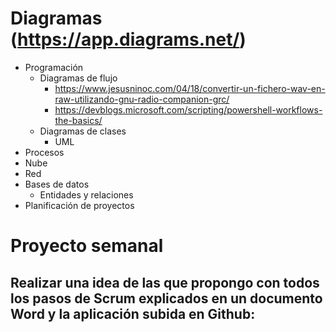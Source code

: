 # Diagramas (https://app.diagrams.net/)
- Programación
  - Diagramas de flujo
    - https://www.jesusninoc.com/04/18/convertir-un-fichero-wav-en-raw-utilizando-gnu-radio-companion-grc/
    - https://devblogs.microsoft.com/scripting/powershell-workflows-the-basics/
  - Diagramas de clases
    - UML
- Procesos
- Nube
- Red
- Bases de datos
  - Entidades y relaciones
- Planificación de proyectos

# Proyecto semanal
## Realizar una idea de las que propongo con todos los pasos de Scrum explicados en un documento Word y la aplicación subida en Github:
